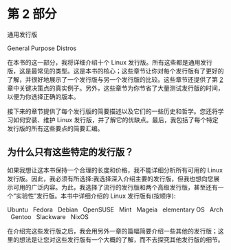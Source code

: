 # 第 2 部分
通用发行版

General Purpose Distros

在本书的这一部分，我将详细介绍十个 Linux 发行版。所有这些都是通用发行版，这是最常见的类型。这是本书的核心；这些章节让你对每个发行版有了更好的了解，并很好地展示了一个发行版与另一个发行版的比较。这些章节还提供了第 [2](02.html) 章中关键决策点的真实例子。另外，这些章节为你节省了大量测试发行版的时间，以便为你选择正确的版本。

接下来的章节提供了每个发行版的简要描述以及它们的一些历史和哲学。您还将学习如何安装、维护 Linux 发行版，并了解它的优缺点。最后，我包括了每个特定发行版的所有这些要点的简要汇编。

## 为什么只有这些特定的发行版？

如果我想让这本书保持一个合理的长度和价格，我不能详细分析所有可用的 Linux 发行版。因此，我必须有所选择:我选择深入介绍主要的发行版，但我也想向您展示可用的广泛内容。为此，我选择了流行的发行版和两个高级发行版，甚至还有一个“实验性”发行版。本书中详细介绍的 Linux 发行版有(按顺序):

Ubuntu   Fedora   Debian   OpenSUSE   Mint   Mageia   elementary OS   Arch   Gentoo   Slackware   NixOS  

在介绍完这些发行版之后，我会用另外一章的篇幅简要介绍一些其他的发行版；这里的想法是让您对这些发行版有一个大概的了解，而不去探究其他发行版的细节。